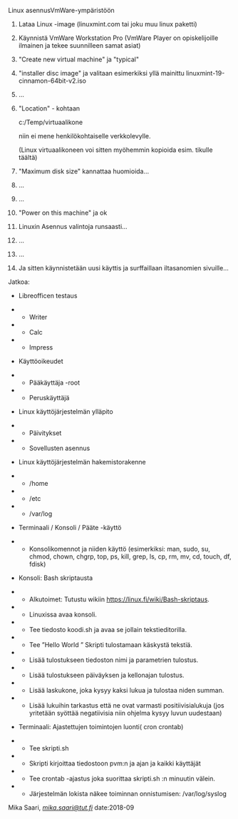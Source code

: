Linux asennusVmWare-ympäristöön

1. Lataa Linux -image (linuxmint.com tai joku muu linux paketti)

2. Käynnistä VmWare Workstation Pro (VmWare Player on opiskelijoille ilmainen ja tekee suunnilleen samat asiat)

3. "Create new virtual machine" ja "typical"

4. "installer disc image" ja valitaan esimerkiksi yllä mainittu linuxmint-19-cinnamon-64bit-v2.iso

5. ...

6. "Location" - kohtaan

    c:/Temp/virtuaalikone
    
    niin ei mene henkilökohtaiselle verkkolevylle. 
 
    (Linux virtuaalikoneen voi sitten myöhemmin kopioida esim. tikulle täältä)

7. "Maximum disk size" kannattaa huomioida...

8. ...

9. ...

10. "Power on this machine" ja ok

11. Linuxin Asennus valintoja runsaasti...

12. ...

13. ...

14. Ja sitten käynnistetään uusi käyttis ja surffaillaan iltasanomien sivuille...


Jatkoa:

* Libreofficen testaus
* * Writer
* * Calc
* * Impress

* Käyttöoikeudet
* * Pääkäyttäja -root
* * Peruskäyttäjä

* Linux käyttöjärjestelmän ylläpito
* * Päivitykset
* * Sovellusten asennus

* Linux käyttöjärjestelmän hakemistorakenne
* * /home
* * /etc
* * /var/log

* Terminaali / Konsoli / Pääte -käyttö
* * Konsolikomennot ja niiden käyttö (esimerkiksi: man, sudo, su, chmod, chown, chgrp, top, ps, kill, grep, ls, cp, rm, mv, cd, touch, df, fdisk)

* Konsoli: Bash skriptausta 
* * Alkutoimet: Tutustu wikiin https://linux.fi/wiki/Bash-skriptaus. 
* * Linuxissa avaa konsoli. 
* * Tee tiedosto koodi.sh ja avaa se jollain tekstieditorilla.


* * Tee ”Hello World ” Skripti tulostamaan käskystä tekstiä.
* * Lisää tulostukseen tiedoston nimi ja parametrien tulostus.
* * Lisää tulostukseen päiväyksen ja kellonajan tulostus.
* * Lisää laskukone, joka kysyy kaksi lukua ja tulostaa niden summan.
* * Lisää lukuihin tarkastus että ne ovat varmasti positiivisialukuja (jos yritetään syöttää negatiivisia niin ohjelma kysyy luvun uudestaan)


* Terminaali: Ajastettujen toimintojen luonti( cron crontab)
* * Tee skripti.sh
* * Skripti kirjoittaa tiedostoon pvm:n ja ajan ja kaikki käyttäjät
* * Tee crontab -ajastus joka suorittaa skripti.sh :n minuutin välein.
* * Järjestelmän lokista näkee toiminnan onnistumisen: /var/log/syslog
 








Mika Saari, *mika.saari@tut.fi* date:2018-09

